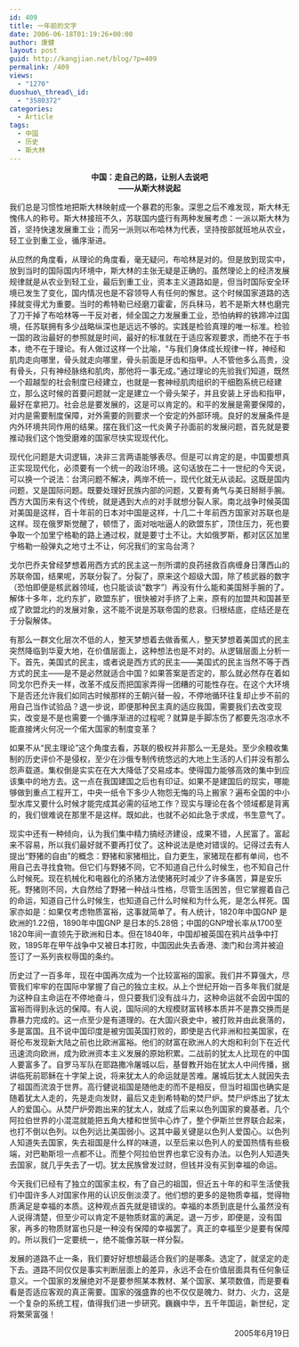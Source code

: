 ```yaml
---
id: 409
title: 一年前的文字
date: 2006-06-18T01:19:26+00:00
author: 康健
layout: post
guid: http://kangjian.net/blog/?p=409
permalink: /409
views:
  - "1270"
duoshuo\_thread\_id:
  - "3580372"
categories:
  - Article
tags:
  - 中国
  - 历史
  - 斯大林
---
```

<p style="text-align: center;">
  <strong>中国：走自己的路，让别人去说吧<br /> ——从斯大林说起</strong>
</p>

我们总是习惯性地把斯大林映射成一个暴君的形象。深思之后不难发现，斯大林无愧伟人的称号。斯大林接班不久，苏联国内盛行有两种发展考虑：一派以斯大林为首，坚持快速发展重工业；而另一派则以布哈林为代表，坚持按部就班地从农业，轻工业到重工业，循序渐进。

从应然的角度看，从理论的角度看，毫无疑问，布哈林是对的。但是放到现实中，放到当时的国际国内环境中，斯大林的主张无疑是正确的。虽然理论上的经济发展规律就是从农业到轻工业，最后到重工业，资本主义道路如是，但当时国际安全环境已发生了变化，国内情况也是不容领导人有任何的懈怠。这个时候国家道路的选择就变得尤为重要。当时的希特勒已经磨刀霍霍，厉兵秣马，若不是斯大林也磨完了刀干掉了布哈林等一干反对者，倾全国之力发展重工业，恐怕纳粹的铁蹄冲过国境，任苏联拥有多少战略纵深也是远远不够的。实践是检验真理的唯一标准。检验一国的政治最好的参照就是时间，最好的标准就在于适应客观要求，而绝不在于书本，绝不在于理论。有人做过这样一个比喻，“与我们身体成长规律一样，神经和肌肉走向哪里，骨头就走向哪里，骨头前面是牙齿和指甲。人不管他多么高贵，没有骨头，只有神经脉络和肌肉，那他将一事无成。”通过理论的先验我们知道，既然一个超越型的社会制度已经建立，也就是一套神经肌肉组织的干细胞系统已经建立，那么这时候的首要问题就一定是建立一个骨头架子，并且安装上牙齿和指甲，最好在拿把刀。社会总是要发展的，这是可以肯定的。和平的发展是需要保障的，对内是需要制度保障，对外需要的则要求一个安定的外部环境。良好的发展条件是内外环境共同作用的结果。摆在我们这一代炎黄子孙面前的发展问题，首先就是要推动我们这个饱受磨难的国家尽快实现现代化。

现代化问题是大词逻辑，决非三言两语能够表尽。但是可以肯定的是，中国要想真正实现现代化，必须要有一个统一的政治环境。这句话放在二十一世纪的今天说，可以换一个说法：台湾问题不解决，两岸不统一，现代化就无从谈起。这既是国内问题，又是国际问题。既要处理好民族内部的问题，又要有勇气与美日掰掰手腕。西方大国历来有这个传统，就是遇到大点的对手就想分裂人家。南北战争时候英国对美国是这样，百十年前的日本对中国是这样，十几二十年前西方国家对苏联也是这样。现在俄罗斯觉醒了，顿悟了，面对咄咄逼人的欧盟东扩，顶住压力，死也要争取一个加里宁格勒的路上通过权，就是要寸土不让。大如俄罗斯，都对区区加里宁格勒一般弹丸之地寸土不让，何况我们的宝岛台湾？

戈尔巴乔夫曾经梦想着用西方式的民主这一剂所谓的良药拯救百病缠身日薄西山的苏联帝国，结果呢，苏联分裂了。分裂了，原来这个超级大国，除了核武器的数字（恐怕即便是核武器领域，也只能谈谈“数字”）再没有什么能和美国掰手腕的了。解体十多年，北约东扩，欧盟东扩，很快被对手挤了上来，原有的加盟共和国甚至成了欧盟北约的发展对象，这不能不说是苏联帝国的悲哀。归根结底，症结还是在于分裂解体。

有那么一群文化层次不低的人，整天梦想着去做香蕉人，整天梦想着美国式的民主突然降临到华夏大地，在价值层面上，这种想法也是不对的。从逻辑层面上分析一下。首先，美国式的民主，或者说是西方式的民主——美国式的民主当然不等于西方式的民主——是不是必然就适合中国？如果答案是否定的，那么就必然存在着如同戈尔巴乔夫一样，改革不成反而把国家弄得一团糟的可能性存在。在这个大环境下是否还允许我们如同古时候那样的王朝兴替一般，不停地循环往复却止步不前的用自己当作试验品？退一步说，即便那种民主真的适应我国，需要我们去改变现实，改变是不是也需要一个循序渐进的过程呢？就算是手脚冻伤了都要先泡凉水不能直接烤火何况一个偌大国家的制度变革？

如果不从“民主理论”这个角度去看，苏联的极权并非那么一无是处。至少余粮收集制的历史评价不是侵权，至少在沙俄专制传统悠远的大地上生活的人们并没有那么怨声载道。集权倒是实实在在大大降低了交易成本。使得国力能够高效的集中到应该集中的地方去。这一点在我国建国之后也有印证。如果不是建国后的现实，哪能够做到重点工程开工，中央一纸令下多少人物怨无悔的马上搬家？遍布全国的中小型水库又要什么时候才能完成其必需的征地工作？现实与理论在各个领域都是背离的，我们很难说在那里不是这样。既如此，也就不必如此急于求成，书生意气了。
  
现实中还有一种倾向，认为我们集中精力搞经济建设，成果不错，人民富了。富起来不容易，所以我们最好就不要再打仗了。这种说法是绝对错误的。记得过去有人提出“野猪的自由”的概念：野猪和家猪相比，自力更生，家猪现在都有单间，也不用自己去寻找食物。但它们与野猪不同，它不知道自己什么时候生，也不知自己什么时候死。现在机械化和电器化的杀猪方法使猪死时减少了许多痛苦，算是安乐死。野猪则不同，大自然给了野猪一种战斗性格，尽管生活困苦，但它掌握着自己的命运，知道自己什么时候生，也知道自己什么时候和为什么死，是怎么样死。国家亦如是：如果仅考虑物质富裕，这事就简单了。有人统计，1820年中国GNP 是欧洲的1.22倍，1890年中国GNP 是日本的5.28倍；中国的GNP增长率从1700至1820年间一直领先于欧洲和日本。但在1840年，中国却被英国在鸦片战争中打败，1895年在甲午战争中又被日本打败，中国因此失去香港、澳门和台湾并被迫签订了一系列丧权辱国的条约。

历史过了一百多年，现在中国再次成为一个比较富裕的国家。我们并不算强大，尽管我们牢牢的在国际中掌握了自己的独立主权。从上个世纪开始一百多年我们就是为这种自主命运在不停地奋斗，但只要我们没有战斗力，这种命运就不会因中国的富裕而得到永远的保障。有人说，国际间的大规模财富转移本质并不是靠交换而是靠暴力完成的。这一点至少是有道理的。在大国兴衰史中，被打败并由此衰落的，多是富国。且不说中国印度是被穷国英国打败的，即使是古代非洲和拉美国家，在哥伦布发现新大陆之前也比欧洲富裕。他们的财富在欧洲人的大炮和利剑下在近代迅速流向欧洲，成为欧洲资本主义发展的原始积累。二战前的犹太人比现在的中国人要富多了。自罗马军队在耶路撒冷屠城以后，基督教开始在犹太人中间传播，据讲临死前耶稣在十字架上说，将来犹太人的命运就是苦难。屠城后犹太人就因失去了祖国而流浪于世界。高行健说祖国是随他走的而不是相反，但当时祖国也确实是随着犹太人走的，先是走向发财，最后又走到希特勒的焚尸炉。焚尸炉炼出了犹太人的爱国心。从焚尸炉旁跑出来的犹太人，就成了后来以色列国家的奠基者。几个阿拉伯世界的小混混就能把五角大楼和世贸中心炸了，整个伊斯兰世界联合起来，也打不倒以色列。以色列远比美国弱小。这其中最关键是以色列人爱国心。以色列人知道失去国家，失去祖国是什么样的味道，以至后来以色列人的爱国热情有些极端，对巴勒斯坦一点都不让。而整个阿拉伯世界也拿它没有办法。以色列人知道失去国家，就几乎失去了一切。犹太民族曾发过财，但钱并没有买到幸福的命运。

今天我们已经有了独立的国家主权，有了自己的祖国，但近五十年的和平生活使我们中国许多人对国家作用的认识反倒淡漠了。他们想的更多的是物质幸福，觉得物质满足是幸福的本质。这种观点首先就是错误的。幸福的本质到底是什么虽然没有人说得清楚，但至少可以肯定不是物质财富的满足。退一万步，即便是，没有国家，再多的物质财富也只是一种没有保障的幸福罢了。真正的幸福至少是要有保障的。所以我们一定要统一，绝不能像苏联一样分裂。

发展的道路不止一条，我们要好好想想最适合我们的是哪条。选定了，就坚定的走下去。道路不同仅仅是事实判断层面上的差异，永远不会在价值层面具有任何象征意义。一个国家的发展绝对不是要参照某本教材、某个国家、某项数值，而是要看看是否适应客观的真正需要。国家的强盛靠的也不仅仅是魄力、财力、火力，这是一个复杂的系统工程，值得我们进一步研究。巍巍中华，五千年国运，新世纪，定将繁荣富强！

<p style="text-align: right;">
  2005年6月19日
</p>